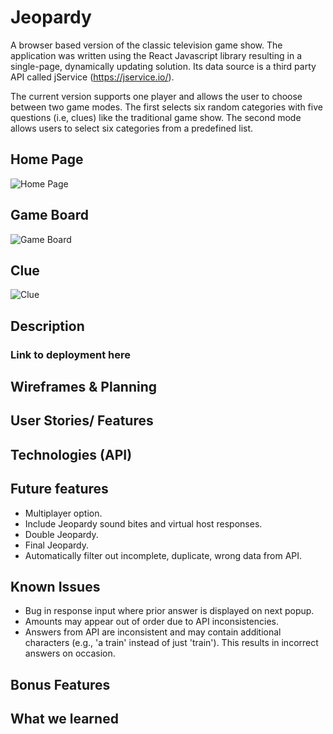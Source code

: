 # Jeopardy

A browser based version of the classic television game show.  The application was written using the React Javascript library resulting in a single-page, dynamically updating solution.  Its data source is a third party API called jService (https://jservice.io/).

The current version supports one player and allows the user to choose between two game modes.  The first selects six random categories with five questions (i.e, clues) like the traditional game show.  The second mode allows users to select six categories from a predefined list.  

## Home Page
![Home Page](/documentation/JeopardyHomePage.png "Home Page")

## Game Board
![Game Board](/documentation/JeopardyGameBoard.png "Game Board")

## Clue
![Clue](/documentation/JeopardyClue.png "Clue")
 

## Description
### Link to deployment here

## Wireframes & Planning

## User Stories/ Features

## Technologies (API)

## Future features
- Multiplayer option.
- Include Jeopardy sound bites and virtual host responses.
- Double Jeopardy.
- Final Jeopardy.
- Automatically filter out incomplete, duplicate, wrong data from API.

## Known Issues
- Bug in response input where prior answer is displayed on next popup.
- Amounts may appear out of order due to API inconsistencies.
- Answers from API are inconsistent and may contain additional characters (e.g., 'a train' instead of just 'train').  This results in incorrect answers on occasion. 

## Bonus Features


## What we learned